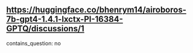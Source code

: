 ## https://huggingface.co/bhenrym14/airoboros-7b-gpt4-1.4.1-lxctx-PI-16384-GPTQ/discussions/1

contains_question: no